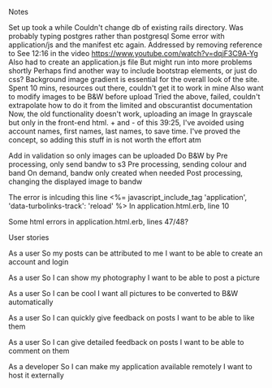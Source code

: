 Notes

Set up took a while
Couldn't change db of existing rails directory. Was probably typing postgres rather than postgresql
Some error with application/js and the manifest etc again. Addressed by removing reference to 
See 12:16 in the video https://www.youtube.com/watch?v=dqjF3C9A-Yg
Also had to create an application.js file
But might run into more problems shortly
Perhaps find another way to include bootstrap elements, or just do css?
Background image gradient is essential for the overall look of the site. Spent 10 mins, resources out there, couldn't get it to work in mine
Also want to modify images to be B&W before upload 
Tried the above, failed, couldn't extrapolate how to do it from the limited and obscurantist documentation
Now, the old functionality doesn't work, uploading an image
In grayscale but only in the front-end html. + and - of this
39:25, I've avoided using account names, first names, last names, to save time. I've proved the concept, so adding this stuff in is not worth the effort atm

Add in validation so only images can be uploaded
Do B&W by
Pre processing, only send bandw to s3
Pre processing, sending colour and band
On demand, bandw only created when needed
Post processing, changing the displayed image to bandw

The error is inlcuding this line     <%= javascript_include_tag 'application', 'data-turbolinks-track': 'reload' %>
In application.html.erb, line 10

Some html errors in application.html.erb, lines 47/48?


User stories

As a user
So my posts can be attributed to me
I want to be able to create an account and login

As a user
So I can show my photography
I want to be able to post a picture

As a user
So I can be cool
I want all pictures to be converted to B&W automatically

As a user
So I can quickly give feedback on posts
I want to be able to like them

As a user
So I can give detailed feedback on posts
I want to be able to comment on them

As a developer
So I can make my application available remotely
I want to host it externally